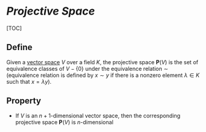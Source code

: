 # $Projective\ Space$

[TOC]

## Define

Given a [vector space](./Linear_Space.md) $V$ over a field $K$, the projective space $\mathbf P(V)$ is the set of equivalence classes of $V - \{0\}$ under the equivalence relation $\sim$ (equivalence relation is defined by $x \sim y$ if there is a nonzero element $\lambda \in K$ such that $x = λy$).

## Property

- If $V$ is an $n+1$-dimensional vector space, then the corresponding projective space $\mathbf P(V)$ is $n$-dimensional